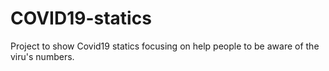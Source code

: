 # COVID19-statics
Project to show Covid19 statics focusing on help people to be aware of the viru's numbers.
